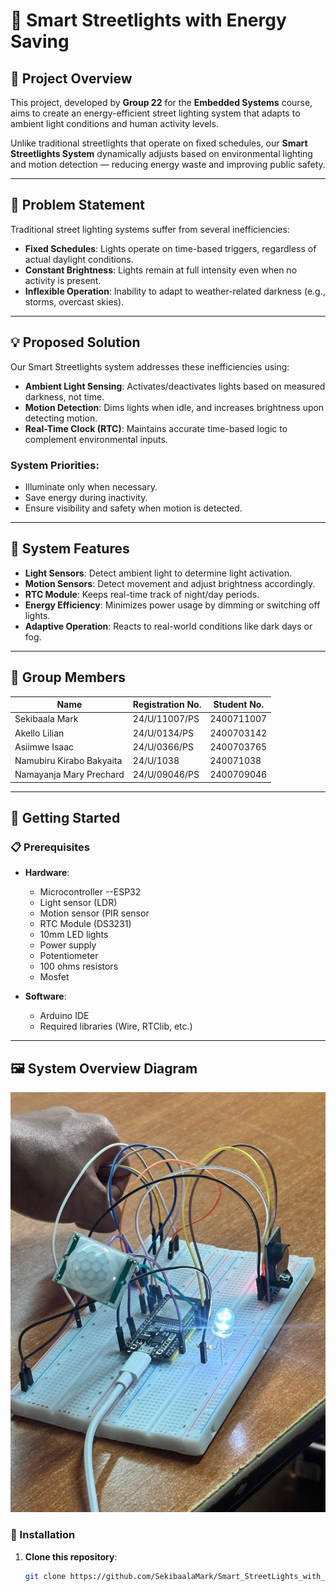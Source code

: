 # 🌃 Smart Streetlights with Energy Saving

## 📘 Project Overview
This project, developed by **Group 22** for the **Embedded Systems** course, aims to create an energy-efficient street lighting system that adapts to ambient light conditions and human activity levels.

Unlike traditional streetlights that operate on fixed schedules, our **Smart Streetlights System** dynamically adjusts based on environmental lighting and motion detection — reducing energy waste and improving public safety.

---

## 🛑 Problem Statement

Traditional street lighting systems suffer from several inefficiencies:

- **Fixed Schedules**: Lights operate on time-based triggers, regardless of actual daylight conditions.
- **Constant Brightness**: Lights remain at full intensity even when no activity is present.
- **Inflexible Operation**: Inability to adapt to weather-related darkness (e.g., storms, overcast skies).

---

## 💡 Proposed Solution

Our Smart Streetlights system addresses these inefficiencies using:

- **Ambient Light Sensing**: Activates/deactivates lights based on measured darkness, not time.
- **Motion Detection**: Dims lights when idle, and increases brightness upon detecting motion.
- **Real-Time Clock (RTC)**: Maintains accurate time-based logic to complement environmental inputs.

### System Priorities:
- Illuminate only when necessary.
- Save energy during inactivity.
- Ensure visibility and safety when motion is detected.

---

## 🔧 System Features

- **Light Sensors**: Detect ambient light to determine light activation.
- **Motion Sensors**: Detect movement and adjust brightness accordingly.
- **RTC Module**: Keeps real-time track of night/day periods.
- **Energy Efficiency**: Minimizes power usage by dimming or switching off lights.
- **Adaptive Operation**: Reacts to real-world conditions like dark days or fog.

---

## 👥 Group Members

| Name                          | Registration No.   | Student No.     |
|------------------------------ |--------------------|-----------------|
| Sekibaala Mark                | 24/U/11007/PS      | 2400711007     |
| Akello Lilian                 | 24/U/0134/PS       | 2400703142     |
| Asiimwe Isaac                 | 24/U/0366/PS       | 2400703765     |
| Namubiru Kirabo Bakyaita      | 24/U/1038          | 240071038      |
| Namayanja Mary Prechard       | 24/U/09046/PS      | 2400709046     |

---

## 🚀 Getting Started

### 📋 Prerequisites

- **Hardware**:  
  - Microcontroller --ESP32  
  - Light sensor (LDR)  
  - Motion sensor (PIR sensor 
  - RTC Module (DS3231)  
  - 10mm LED lights  
  - Power supply
  - Potentiometer
  - 100 ohms resistors
  - Mosfet

- **Software**:  
  - Arduino IDE 
  - Required libraries (Wire, RTClib, etc.)

---

## 🖼️ System Overview Diagram

![Smart Streetlights Diagram](smart_street_lights.jpg)


### 🔌 Installation

1. **Clone this repository**:
   ```bash
   git clone https://github.com/SekibaalaMark/Smart_StreetLights_with_Power_Saving.git
